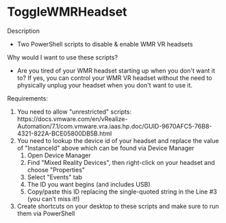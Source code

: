 # ToggleWMRHeadset
<P>Description</P>
<UL>
<LI>Two PowerShell scripts to disable &amp; enable WMR VR headsets
</UL>
<P>Why would I want to use these scripts?</P>
<UL>
<LI>Are you tired of your WMR headset starting up when you don't want it to? If yes, you can control your WMR VR headset without the need to physically unplug your headset when you don't want to use it.
</UL>
Requirements:
<OL>
<LI>You need to allow "unrestricted" scripts: https://docs.vmware.com/en/vRealize-Automation/7.1/com.vmware.vra.iaas.hp.doc/GUID-9670AFC5-76B8-4321-822A-BCE05800DB5B.html
<LI>You need to lookup the device id of your headset and replace the value of "InstanceId" above which can be found via Device Manager
<OL>
<LI>Open Device Manager
<LI>Find "Mixed Reality Devices", then right-click on your headset and choose "Properties"
<LI>Select "Events" tab
<LI>The ID you want begins (and includes USB)
<LI>Copy/paste this ID replacing the single-quoted string in the Line #3 (you can't miss it!)
</OL>
<LI>Create shortcuts on your desktop to these scripts and make sure to run them via PowerShell
</OL>
